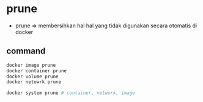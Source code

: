 # prune
- prune => membersihkan hal hal yang tidak digunakan secara otomatis di docker

## command
```bash
docker image prune
docker container prune
docker volume prune
docker netowrk prune

docker system prune # container, network, image
```